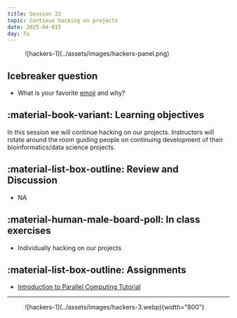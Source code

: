 ```yaml
---
title: Session 23
topic: Continue hacking on projects
date: 2025-04-015
day: Tu
---
```


<figure markdown="span">
  ![hackers-1](../assets/images/hackers-panel.png)
</figure>

## Icebreaker question

- What is your favorite [emoji](https://getemoji.com/) and why?

## :material-book-variant: Learning objectives
In this session we will continue hacking on our projects. Instructors 
will rotate around the room guiding people on continuing development of
their bioinformatics/data science projects.

## :material-list-box-outline: Review and Discussion
- NA

## :material-human-male-board-poll: In class exercises
- Individually hacking on our projects

## :material-list-box-outline: Assignments
- [Introduction to Parallel Computing Tutorial](https://hpc.llnl.gov/documentation/tutorials/introduction-parallel-computing-tutorial)

---------------------


<figure markdown="span">
  ![hackers-1](../assets/images/hackers-3.webp){width="800"}
</figure>

<!-- Notes
* Show the github 'Preview' tab
-->

